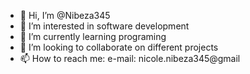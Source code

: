 - 👋 Hi, I’m @Nibeza345
- 👀 I’m interested in software development
- 🌱 I’m currently learning programing
- 💞️ I’m looking to collaborate on different projects
- 📫 How to reach me: e-mail: nicole.nibeza345@gmail

<!---
Nibeza345/Nibeza345 is a ✨ special ✨ repository because its `README.md` (this file) appears on your GitHub profile.
You can click the Preview link to take a look at your changes.
--->
